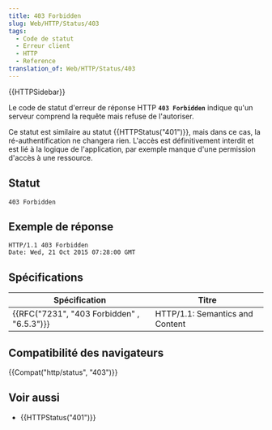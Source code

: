 ```yaml
---
title: 403 Forbidden
slug: Web/HTTP/Status/403
tags:
  - Code de statut
  - Erreur client
  - HTTP
  - Reference
translation_of: Web/HTTP/Status/403
---
```

{{HTTPSidebar}}

Le code de statut d'erreur de réponse HTTP **`403 Forbidden`** indique qu'un serveur comprend la requête mais refuse de l'autoriser.

Ce statut est similaire au statut {{HTTPStatus("401")}}, mais dans ce cas, la ré-authentification ne changera rien. L'accès est définitivement interdit et est lié à la logique de l'application, par exemple manque d'une permission d'accès à une ressource.

## Statut

    403 Forbidden

## Exemple de réponse

    HTTP/1.1 403 Forbidden
    Date: Wed, 21 Oct 2015 07:28:00 GMT

## Spécifications

| Spécification                                            | Titre                           |
| -------------------------------------------------------- | ------------------------------- |
| {{RFC("7231", "403 Forbidden" , "6.5.3")}} | HTTP/1.1: Semantics and Content |

## Compatibilité des navigateurs

{{Compat("http/status", "403")}}

## Voir aussi

- {{HTTPStatus("401")}}

